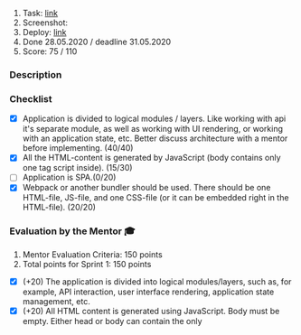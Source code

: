 1. Task: [link](https://github.com/)
2. Screenshot:
3. Deploy: [link](https://github.com/)
4. Done 28.05.2020 / deadline 31.05.2020
5. Score: 75 / 110

### Description 

### Checklist 

  - [x] Application is divided to logical modules / layers. Like working with api it's separate module, as well as working with UI rendering, or working with an application state, etc. Better discuss architecture with a mentor before implementing. (40/40)
  - [x] All the HTML-content is generated by JavaScript (body contains only one tag script inside). (15/30) 
  - [ ] Application is SPA.(0/20)
  - [x] Webpack or another bundler should be used. There should be one HTML-file, JS-file, and one CSS-file (or it can be embedded right in the HTML-file). (20/20)

### Evaluation by the Mentor 🎓

1. Mentor Evaluation Criteria: 150 points
2. Total points for Sprint 1: 150 points

  - [x] (+20) The application is divided into logical modules/layers, such as, for example, API interaction, user interface rendering, application state management, etc.
  - [x] (+20) All HTML content is generated using JavaScript. Body must be empty. Either head or body can contain the only <script> tag (body containing only the <script> tag is considered to be empty).
  - [x] (+20) The application is a Single Page Application (SPA) with implemented routing.
  - [x] (+20) Input/output parameters of all methods are explicitly typed, and the any type is not used.